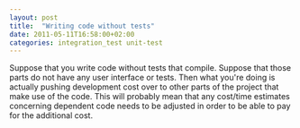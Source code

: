 ```yaml
---
layout: post
title:  "Writing code without tests"
date: 2011-05-11T16:58:00+02:00
categories: integration_test unit-test
---
```


Suppose that you write code without tests that compile. Suppose that those parts do not have any user interface or tests. Then what you're doing is actually pushing development cost over to other parts of the project that make use of the code. This will probably mean that any cost/time estimates concerning dependent code needs to be adjusted in order to be able to pay for the additional cost.
<div style="clear: both;"></div>